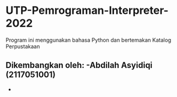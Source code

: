 # UTP-Pemrograman-Interpreter-2022
Program ini menggunakan bahasa Python dan bertemakan Katalog Perpustakaan

Dikembangkan oleh:
-Abdilah Asyidiqi (2117051001)
-
-
